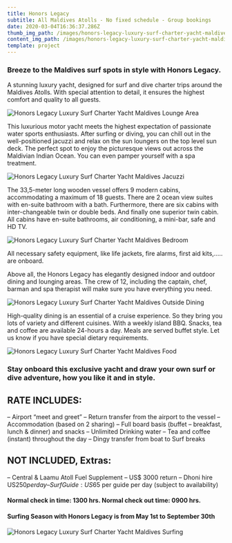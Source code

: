 ```yaml
---
title: Honors Legacy
subtitle: All Maldives Atolls - No fixed schedule - Group bookings
date: 2020-03-04T16:36:37.286Z
thumb_img_path: /images/honors-legacy-luxury-surf-charter-yacht-maldives-13.jpg
content_img_path: /images/honors-legacy-luxury-surf-charter-yacht-maldives-13.jpg
template: project
---
```

### Breeze to the Maldives surf spots in style with Honors Legacy.

A stunning luxury yacht, designed for surf and dive charter trips around the Maldives Atolls. With special attention to detail, it ensures the highest comfort and quality to all guests.

![Honors Legacy Luxury Surf Charter Yacht Maldives Lounge Area](/images/honors-legacy-luxury-surf-charter-yacht-maldives-8.jpg "Honors Legacy Luxury Surf Charter Yacht Maldives Lounge Area")

This luxurious motor yacht meets the highest expectation of passionate water sports enthusiasts. After surfing or diving, you can chill out in the well-positioned jacuzzi and relax on the sun loungers on the top level sun deck. The perfect spot to enjoy the picturesque views out across the Maldivian Indian Ocean. You can even pamper yourself with a spa treatment.

![Honors Legacy Luxury Surf Charter Yacht Maldives Jacuzzi](/images/honors-legacy-luxury-surf-charter-yacht-maldives-5.jpg "Honors Legacy Luxury Surf Charter Yacht Maldives")

The 33,5-meter long wooden vessel offers 9 modern cabins, accommodating a maximum of 18 guests. There are 2 ocean view suites with en-suite bathroom with a bath. Furthermore, there are six cabins with inter-changeable twin or double beds. And finally one superior twin cabin. All cabins have en-suite bathrooms, air conditioning, a mini-bar, safe and HD TV.

![Honors Legacy Luxury Surf Charter Yacht Maldives Bedroom](/images/honors-legacy-luxury-surf-charter-yacht-maldives-6.jpg "Honors Legacy Luxury Surf Charter Yacht Maldives Bedroom")

All necessary safety equipment, like life jackets, fire alarms, first aid kits,….. are onboard.

Above all, the Honors Legacy has elegantly designed indoor and outdoor dining and lounging areas. The crew of 12, including the captain, chef, barman and spa therapist will make sure you have everything you need.

![Honors Legacy Luxury Surf Charter Yacht Maldives Outside Dining](/images/honors-legacy-luxury-surf-charter-yacht-maldives-11.jpg "Honors Legacy Luxury Surf Charter Yacht Maldives Outside Dining")

High-quality dining is an essential of a cruise experience. So they bring you lots of variety and different cuisines. With a weekly island BBQ. Snacks, tea and coffee are available 24-hours a day. Meals are served buffet style. Let us know if you have special dietary requirements.

![Honors Legacy Luxury Surf Charter Yacht Maldives Food](/images/honors-legacy-luxury-surf-charter-yacht-maldives-9.jpg "Honors Legacy Luxury Surf Charter Yacht Maldives Food")

### Stay onboard this exclusive yacht and draw your own surf or dive adventure, how you like it and in style.

## RATE INCLUDES:

– Airport “meet and greet” – Return transfer from the airport to the vessel
– Accommodation (based on 2 sharing)
– Full board basis (buffet – breakfast, lunch & dinner) and snacks
– Unlimited Drinking water
– Tea and coffee (instant) throughout the day
– Dingy transfer from boat to Surf breaks

## NOT INCLUDED, Extras:

– Central & Laamu Atoll Fuel Supplement – US$ 3000 return – Dhoni hire US$250 per day
– Surf Guide: US$65 per guide per day (subject to availability)

#### Normal check in time: 1300 hrs. Normal check out time: 0900 hrs.

#### Surfing Season with Honors Legacy is from May 1st to September 30th

![Honors Legacy Luxury Surf Charter Yacht Maldives Surfing](/images/honors-legacy-luxury-surf-charter-yacht-maldives-3.jpg "Honors Legacy Luxury Surf Charter Yacht Maldives Surfing")
